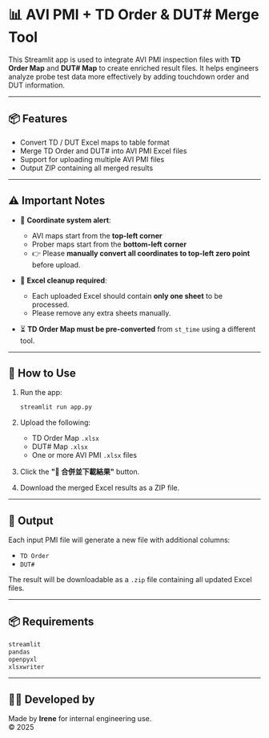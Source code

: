# 📊 AVI PMI + TD Order & DUT# Merge Tool

This Streamlit app is used to integrate AVI PMI inspection files with **TD Order Map** and **DUT# Map** to create enriched result files. It helps engineers analyze probe test data more effectively by adding touchdown order and DUT information.

---

## 📦 Features

- Convert TD / DUT Excel maps to table format
- Merge TD Order and DUT# into AVI PMI Excel files
- Support for uploading multiple AVI PMI files
- Output ZIP containing all merged results

---

## ⚠️ Important Notes

- 📐 **Coordinate system alert**:
  - AVI maps start from the **top-left corner**
  - Prober maps start from the **bottom-left corner**
  - 👉 Please **manually convert all coordinates to top-left zero point** before upload.

- 🧹 **Excel cleanup required**:
  - Each uploaded Excel should contain **only one sheet** to be processed.
  - Please remove any extra sheets manually.

- ⏳ **TD Order Map must be pre-converted** from `st_time` using a different tool.

---

## 🚀 How to Use

1. Run the app:
   ```bash
   streamlit run app.py
   ```

2. Upload the following:
   - TD Order Map `.xlsx`
   - DUT# Map `.xlsx`
   - One or more AVI PMI `.xlsx` files

3. Click the **"🚀 合併並下載結果"** button.

4. Download the merged Excel results as a ZIP file.

---

## 📁 Output

Each input PMI file will generate a new file with additional columns:
- `TD Order`
- `DUT#`

The result will be downloadable as a `.zip` file containing all updated Excel files.

---

## 📦 Requirements

```txt
streamlit
pandas
openpyxl
xlsxwriter
```

---

## 👩‍💻 Developed by

Made by **Irene** for internal engineering use.  
© 2025
